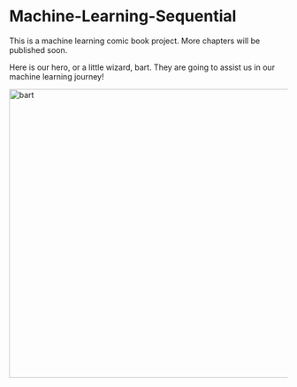 # Machine-Learning-Sequential
This is a machine learning comic book project. More chapters will be published soon.

Here is our hero, or a little wizard, bart. They are going to assist us in our machine learning journey!

<img width="523" alt="bart" src="https://user-images.githubusercontent.com/77360680/118462285-2ea2b000-b707-11eb-8672-8eecb3f39236.png">
